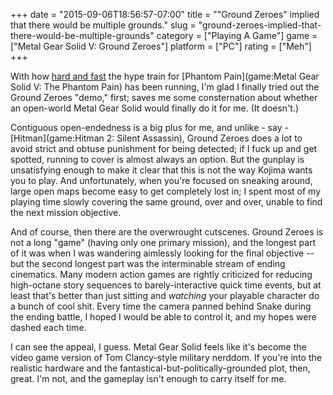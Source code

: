 +++
date = "2015-09-06T18:56:57-07:00"
title = "\"Ground Zeroes\" implied that there would be multiple grounds."
slug = "ground-zeroes-implied-that-there-would-be-multiple-grounds"
category = ["Playing A Game"]
game = ["Metal Gear Solid V: Ground Zeroes"]
platform = ["PC"]
rating = ["Meh"]
+++

With how <a href="http://www.metacritic.com/game/pc/metal-gear-solid-v-the-phantom-pain">hard and fast</a> the hype train for [Phantom Pain](game:Metal Gear Solid V: The Phantom Pain) has been running, I'm glad I finally tried out the Ground Zeroes "demo," first; saves me some consternation about whether an open-world Metal Gear Solid would finally do it for me.  (It doesn't.)

Contiguous open-endedness is a big plus for me, and unlike - say - [Hitman](game:Hitman 2: Silent Assassin), Ground Zeroes does a lot to avoid strict and obtuse punishment for being detected; if I fuck up and get spotted, running to cover is almost always an option.  But the gunplay is unsatisfying enough to make it clear that this is not the way Kojima wants you to play.  And unfortunately, when you're focused on sneaking around, large open maps become easy to get completely lost in; I spent most of my playing time slowly covering the same ground, over and over, unable to find the next mission objective.

And of course, then there are the overwrought cutscenes.  Ground Zeroes is not a long "game" (having only one primary mission), and the longest part of it was when I was wandering aimlessly looking for the final objective -- but the second longest part was the interminable stream of ending cinematics.  Many modern action games are rightly criticized for reducing high-octane story sequences to barely-interactive quick time events, but at least that's better than just sitting and <i>watching</i> your playable character do a bunch of cool shit.  Every time the camera panned behind Snake during the ending battle, I hoped I would be able to control it, and my hopes were dashed each time.

I can see the appeal, I guess.  Metal Gear Solid feels like it's become the video game version of Tom Clancy-style military nerddom.  If you're into the realistic hardware and the fantastical-but-politically-grounded plot, then, great.  I'm not, and the gameplay isn't enough to carry itself for me.